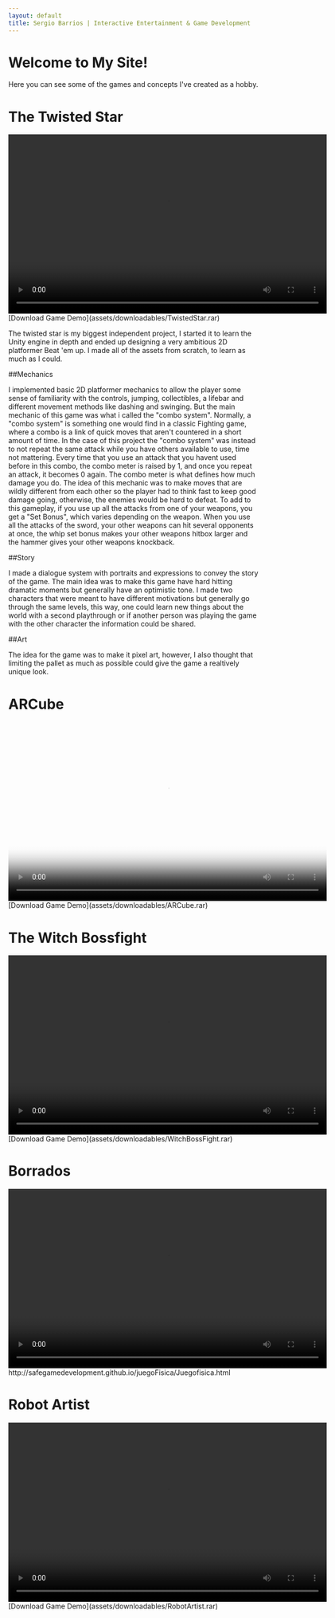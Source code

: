 ```yaml
---
layout: default
title: Sergio Barrios | Interactive Entertainment & Game Development
---
```


# Welcome to My Site!

Here you can see some of the games and concepts I've created as a hobby. 

# The Twisted Star
<video width="640" height="360" controls>
  <source src="/assets/videos/Twisted Star Edited Video.mp4" type="video/mp4">
  Your browser does not support the video tag.
</video>
[Download Game Demo](assets/downloadables/TwistedStar.rar)

The twisted star is my biggest independent project, I started it to learn the Unity engine in depth and ended up designing a very ambitious 2D platformer Beat 'em up.
I made all of the assets from scratch, to learn as much as I could. 

##Mechanics

I implemented basic 2D platformer mechanics to allow the player some sense of familiarity with the controls, jumping, collectibles, a lifebar and different movement methods like dashing and swinging.
But the main mechanic of this game was what i called the "combo system". Normally, a "combo system" is something one would find in a classic Fighting game, where a combo is a link of quick moves that aren't countered in a short amount of time. 
In the case of this project the "combo system" was instead to not repeat the same attack while you have others available to use, time not mattering. 
Every time that you use an attack that you havent used before in this combo, the combo meter is raised by 1, and once you repeat an attack, it becomes 0 again. The combo meter is what defines how much damage you do. 
The idea of this mechanic was to make moves that are wildly different from each other so the player had to think fast to keep good damage going, otherwise, the enemies would be hard to defeat.
To add to this gameplay, if you use up all the attacks from one of your weapons, you get a "Set Bonus", which varies depending on the weapon. When you use all the attacks of the sword, your other weapons can hit several opponents at once, 
the whip set bonus makes your other weapons hitbox larger and the hammer gives your other weapons knockback.

##Story

I made a dialogue system with portraits and expressions to convey the story of the game. The main idea was to make this game have hard hitting dramatic moments but generally have an optimistic tone. 
I made two characters that were meant to have different motivations but generally go through the same levels, this way, one could learn new things about the world with a second playthrough or if 
another person was playing the game with the other character the information could be shared.

##Art

The idea for the game was to make it pixel art, however, I also thought that limiting the pallet as much as possible could give the game a realtively unique look. 


# ARCube

<video width="640" height="360" controls poster="/assets/images/ARCubeVideoThumbnail.png">
  <source src="/assets/videos/ARCubeVidPresentation.mp4" type="video/mp4">
  Your browser does not support the video tag.
</video>
[Download Game Demo](assets/downloadables/ARCube.rar)

# The Witch Bossfight

<video width="640" height="360" controls>
  <source src="/assets/videos/WitchBossFight.mp4" type="video/mp4">
  Your browser does not support the video tag.
</video>
[Download Game Demo](assets/downloadables/WitchBossFight.rar)

# Borrados

<video width="640" height="360" controls>
  <source src="/assets/videos/Borrados.mp4" type="video/mp4">
  Your browser does not support the video tag.
</video>
http://safegamedevelopment.github.io/juegoFisica/Juegofisica.html

# Robot Artist

<video width="640" height="360" controls>
  <source src="/assets/videos/ArtistRobot.mp4" type="video/mp4">
  Your browser does not support the video tag.
</video>
[Download Game Demo](assets/downloadables/RobotArtist.rar)
